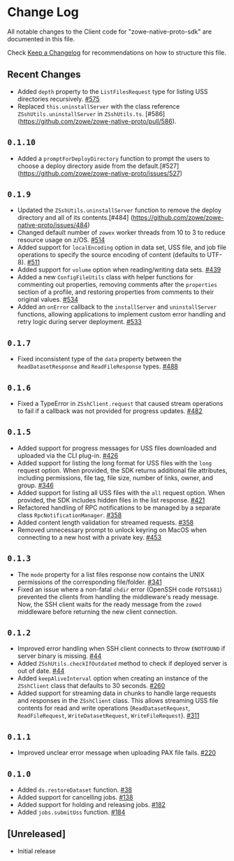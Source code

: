 # Change Log

All notable changes to the Client code for "zowe-native-proto-sdk" are documented in this file.

Check [Keep a Changelog](http://keepachangelog.com/) for recommendations on how to structure this file.

## Recent Changes

- Added `depth` property to the `ListFilesRequest` type for listing USS directories recursively. [#575](https://github.com/zowe/zowe-native-proto/pull/575)
- Replaced `this.uninstallServer` with the class reference `ZSshUtils.uninstallServer` in `ZSshUtils.ts`. [#586] (https://github.com/zowe/zowe-native-proto/pull/586).

## `0.1.10`

- Added a `promptForDeployDirectory` function to prompt the users to choose a deploy directory aside from the default.[#527] (https://github.com/zowe/zowe-native-proto/issues/527)

## `0.1.9`

- Updated the `ZSshUtils.uninstallServer` function to remove the deploy directory and all of its contents.[#484] (https://github.com/zowe/zowe-native-proto/issues/484)
- Changed default number of `zowex` worker threads from 10 to 3 to reduce resource usage on z/OS. [#514](https://github.com/zowe/zowe-native-proto/pull/514)
- Added support for `localEncoding` option in data set, USS file, and job file operations to specify the source encoding of content (defaults to UTF-8). [#511](https://github.com/zowe/zowe-native-proto/issues/511)
- Added support for `volume` option when reading/writing data sets. [#439](https://github.com/zowe/zowe-native-proto/issues/439)
- Added a new `ConfigFileUtils` class with helper functions for commenting out properties, removing comments after the `properties` section of a profile, and restoring properties from comments to their original values. [#534](https://github.com/zowe/zowe-native-proto/issues/534)
- Added an `onError` callback to the `installServer` and `uninstallServer` functions, allowing applications to implement custom error handling and retry logic during server deployment. [#533](https://github.com/zowe/zowe-native-proto/pull/533)

## `0.1.7`

- Fixed inconsistent type of the `data` property between the `ReadDatasetResponse` and `ReadFileResponse` types. [#488](https://github.com/zowe/zowe-native-proto/pull/488)

## `0.1.6`

- Fixed a TypeError in `ZSshClient.request` that caused stream operations to fail if a callback was not provided for progress updates. [#482](https://github.com/zowe/zowe-native-proto/issues/482)

## `0.1.5`

- Added support for progress messages for USS files downloaded and uploaded via the CLI plug-in. [#426](https://github.com/zowe/zowe-native-proto/pull/426)
- Added support for listing the long format for USS files with the `long` request option. When provided, the SDK returns additional file attributes, including permissions, file tag, file size, number of links, owner, and group. [#346](https://github.com/zowe/zowe-native-proto/issues/346)
- Added support for listing all USS files with the `all` request option. When provided, the SDK includes hidden files in the list response. [#421](https://github.com/zowe/zowe-native-proto/pull/421)
- Refactored handling of RPC notifications to be managed by a separate class `RpcNotificationManager`. [#358](https://github.com/zowe/zowe-native-proto/pull/358)
- Added content length validation for streamed requests. [#358](https://github.com/zowe/zowe-native-proto/pull/358)
- Removed unnecessary prompt to unlock keyring on MacOS when connecting to a new host with a private key. [#453](https://github.com/zowe/zowe-native-proto/issues/453)

## `0.1.3`

- The `mode` property for a list files response now contains the UNIX permissions of the corresponding file/folder. [#341](https://github.com/zowe/zowe-native-proto/pull/341)
- Fixed an issue where a non-fatal `chdir` error (OpenSSH code `FOTS1681`) prevented the clients from handling the middleware's ready message. Now, the SSH client waits for the ready message from the `zowed` middleware before returning the new client connection.

## `0.1.2`

- Improved error handling when SSH client connects to throw `ENOTFOUND` if server binary is missing. [#44](https://github.com/zowe/zowe-native-proto/issues/44)
- Added `ZSshUtils.checkIfOutdated` method to check if deployed server is out of date. [#44](https://github.com/zowe/zowe-native-proto/issues/44)
- Added `keepAliveInterval` option when creating an instance of the `ZSshClient` class that defaults to 30 seconds. [#260](https://github.com/zowe/zowe-native-proto/issues/260)
- Added support for streaming data in chunks to handle large requests and responses in the `ZSshClient` class. This allows streaming USS file contents for read and write operations (`ReadDatasetRequest`, `ReadFileRequest`, `WriteDatasetRequest`, `WriteFileRequest`). [#311](https://github.com/zowe/zowe-native-proto/pull/311)

## `0.1.1`

- Improved unclear error message when uploading PAX file fails. [#220](https://github.com/zowe/zowe-native-proto/pull/220)

## `0.1.0`

- Added `ds.restoreDataset` function. [#38](https://github.com/zowe/zowe-native-proto/pull/38)
- Added support for cancelling jobs. [#138](https://github.com/zowe/zowe-native-proto/pull/138)
- Added support for holding and releasing jobs. [#182](https://github.com/zowe/zowe-native-proto/pull/182)
- Added `jobs.submitUss` function. [#184](https://github.com/zowe/zowe-native-proto/pull/184)

## [Unreleased]

- Initial release
